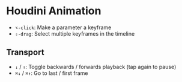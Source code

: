 # Houdini Animation

- `⌥-click`: Make a parameter a keyframe
- `⇧-drag`: Select multiple keyframes in the timeline

## Transport

- `↓` / `↑`: Toggle backwards / forwards playback (tap again to pause)
- `⌘↓` / `⌘↑`: Go to last / first frame

